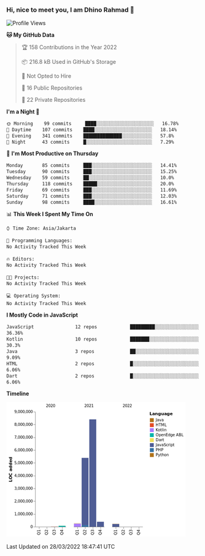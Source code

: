 ### Hi, nice to meet you, I am Dhino Rahmad 👋
<!--START_SECTION:waka-->
![Profile Views](http://img.shields.io/badge/Profile%20Views-1-blue)

**🐱 My GitHub Data** 

> 🏆 158 Contributions in the Year 2022
 > 
> 📦 216.8 kB Used in GitHub's Storage 
 > 
> 🚫 Not Opted to Hire
 > 
> 📜 16 Public Repositories 
 > 
> 🔑 22 Private Repositories  
 > 
**I'm a Night 🦉** 

```text
🌞 Morning    99 commits     ████░░░░░░░░░░░░░░░░░░░░░   16.78% 
🌆 Daytime    107 commits    ████░░░░░░░░░░░░░░░░░░░░░   18.14% 
🌃 Evening    341 commits    ██████████████░░░░░░░░░░░   57.8% 
🌙 Night      43 commits     █░░░░░░░░░░░░░░░░░░░░░░░░   7.29%

```
📅 **I'm Most Productive on Thursday** 

```text
Monday       85 commits     ███░░░░░░░░░░░░░░░░░░░░░░   14.41% 
Tuesday      90 commits     ███░░░░░░░░░░░░░░░░░░░░░░   15.25% 
Wednesday    59 commits     ██░░░░░░░░░░░░░░░░░░░░░░░   10.0% 
Thursday     118 commits    █████░░░░░░░░░░░░░░░░░░░░   20.0% 
Friday       69 commits     ███░░░░░░░░░░░░░░░░░░░░░░   11.69% 
Saturday     71 commits     ███░░░░░░░░░░░░░░░░░░░░░░   12.03% 
Sunday       98 commits     ████░░░░░░░░░░░░░░░░░░░░░   16.61%

```


📊 **This Week I Spent My Time On** 

```text
⌚︎ Time Zone: Asia/Jakarta

💬 Programming Languages: 
No Activity Tracked This Week

🔥 Editors: 
No Activity Tracked This Week

🐱‍💻 Projects: 
No Activity Tracked This Week

💻 Operating System: 
No Activity Tracked This Week

```

**I Mostly Code in JavaScript** 

```text
JavaScript               12 repos            █████████░░░░░░░░░░░░░░░░   36.36% 
Kotlin                   10 repos            ███████░░░░░░░░░░░░░░░░░░   30.3% 
Java                     3 repos             ██░░░░░░░░░░░░░░░░░░░░░░░   9.09% 
HTML                     2 repos             █░░░░░░░░░░░░░░░░░░░░░░░░   6.06% 
Dart                     2 repos             █░░░░░░░░░░░░░░░░░░░░░░░░   6.06%

```


**Timeline**

![Chart not found](https://raw.githubusercontent.com/Dhino12/Dhino12/master/charts/bar_graph.png) 


 Last Updated on 28/03/2022 18:47:41 UTC
<!--END_SECTION:waka-->
 

